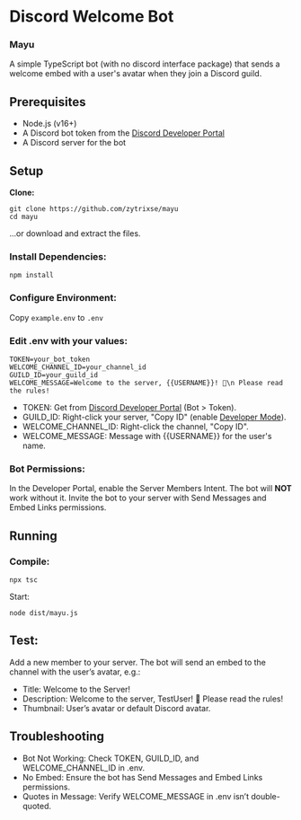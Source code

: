 # Discord Welcome Bot
### Mayu
A simple TypeScript bot (with no discord interface package) that sends a welcome embed with a user's avatar when they join a Discord guild.
## Prerequisites

* Node.js (v16+)
* A Discord bot token from the [Discord Developer Portal](https://discord.dev)
* A Discord server for the bot

## Setup

<b>Clone:</b>
```
git clone https://github.com/zytrixse/mayu
cd mayu
```
...or download and extract the files.

### Install Dependencies:
```
npm install
```

### Configure Environment:

Copy `example.env` to `.env`


### Edit .env with your values:
```dotenv
TOKEN=your_bot_token
WELCOME_CHANNEL_ID=your_channel_id
GUILD_ID=your_guild_id
WELCOME_MESSAGE=Welcome to the server, {{USERNAME}}! 🎉\n Please read the rules!
```


* TOKEN: Get from [Discord Developer Portal](https://discord.dev) (Bot > Token).
* GUILD_ID: Right-click your server, "Copy ID" (enable [Developer Mode](https://www.youtube.com/watch?v=8FNYLcjBERM)).
* WELCOME_CHANNEL_ID: Right-click the channel, "Copy ID".
* WELCOME_MESSAGE: Message with {{USERNAME}} for the user's name.

### Bot Permissions:

In the Developer Portal, enable the Server Members Intent. The bot will __**NOT**__ work without it.
Invite the bot to your server with Send Messages and Embed Links permissions.



## Running
### Compile:
```
npx tsc
```

Start:
```
node dist/mayu.js
```

## Test:
Add a new member to your server.
The bot will send an embed to the channel with the user’s avatar, e.g.:
* Title: Welcome to the Server!
* Description: Welcome to the server, TestUser! 🎉 Please read the rules!
* Thumbnail: User’s avatar or default Discord avatar.





## Troubleshooting
* Bot Not Working: Check TOKEN, GUILD_ID, and WELCOME_CHANNEL_ID in .env.
* No Embed: Ensure the bot has Send Messages and Embed Links permissions.
* Quotes in Message: Verify WELCOME_MESSAGE in .env isn’t double-quoted.
